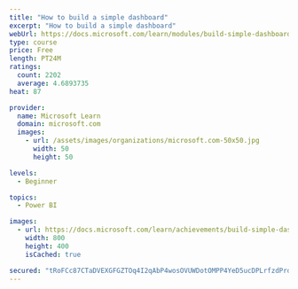 ```yaml
---
title: "How to build a simple dashboard"
excerpt: "How to build a simple dashboard"
webUrl: https://docs.microsoft.com/learn/modules/build-simple-dashboard/
type: course
price: Free
length: PT24M
ratings:
  count: 2202
  average: 4.6893735
heat: 87

provider:
  name: Microsoft Learn
  domain: microsoft.com
  images:
    - url: /assets/images/organizations/microsoft.com-50x50.jpg
      width: 50
      height: 50

levels:
  - Beginner

topics:
  - Power BI

images:
  - url: https://docs.microsoft.com/learn/achievements/build-simple-dashboard-social.png
    width: 800
    height: 400
    isCached: true

secured: "tRoFCc87CTaDVEXGFGZTOq4I2qAbP4wosOVUWDotOMPP4YeD5ucDPLrfzdPrdrNd95SnchiFYXO8YKAQemyQukb7IkhdSn10OjTzc4lbEp3x8GRSYnlu0lriVhd+cJzbSogFO57i9uXB/qYgOjwHzs/Pd7Aj1FrsD98UnHdtngDE4nHUZXNLxl89gKLlHi4mlH5g3SPOmvzDgtoyNstLKGUviYfG60oXQuXKdSzB640z6x4RFNiO5LLgKrrs0YTjr5PkjCRHqhM+AixoAV+r08cB06Kow4TnVpSMonb2+F+4UEuVkSystRja17L64I6nw+44jp2exMnXp8Rl6FPgjO7K4eGRnvN1CiuWly6zIxN2fnv7ZgLBvxxmGF/1ZAD/MTdbTHY2arnLWZvMYHx1W6H8sTb6TfObMEfO2wo4duk=;ULHjJTOPCzkkVjqOmwXNVQ=="
---
```



